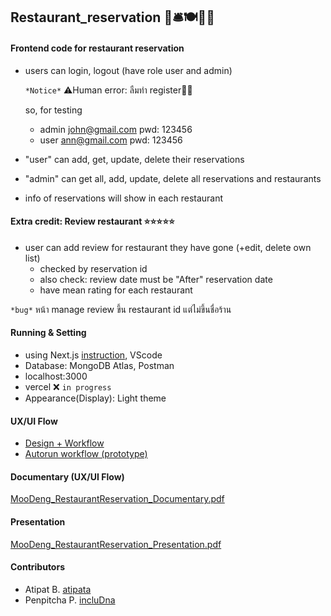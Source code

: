 ## Restaurant_reservation 🥐🛎️🍽️🍱🍣

#### Frontend code for restaurant reservation
- users can login, logout (have role user and admin)

  `*Notice*` ⚠️Human error: ลืมทำ register🙇‍♀️

  so, for testing
  - admin john@gmail.com pwd: 123456
  - user ann@gmail.com pwd: 123456
- "user" can add, get, update, delete their reservations
- "admin" can get all, add, update, delete all reservations and restaurants
- info of reservations will show in each restaurant

#### Extra credit: Review restaurant ⭐⭐⭐⭐⭐
- user can add review for restaurant they have gone (+edit, delete own list)
   * checked by reservation id
   * also check: review date must be "After" reservation date
   * have mean rating for each restaurant

`*bug*` หน้า manage review ขึ้น restaurant id แต่ไม่ขึ้นชื่อร้าน

#### Running & Setting
- using Next.js [instruction](https://github.com/incluDna/Restaurant_Reservation_frontend/blob/7bf3f482ed4abd08f6fa6fd646498693d98a30b0/Nextjs_instruction.md), VScode
- Database: MongoDB Atlas, Postman
- localhost:3000
- vercel ❌ `in progress`
- Appearance(Display): Light theme

#### UX/UI Flow
- [Design + Workflow](https://www.figma.com/design/VbPEfhARvEDmd8HO74wbMo/Moodeng?node-id=746-189&t=0UEVPQw5iB51LblH-1)
- [Autorun workflow (prototype)](https://www.figma.com/proto/VbPEfhARvEDmd8HO74wbMo/Moodeng?node-id=644-1022&t=0UEVPQw5iB51LblH-1)
  
#### Documentary (UX/UI Flow)
[MooDeng_RestaurantReservation_Documentary.pdf](https://github.com/incluDna/Restaurant_Reservation_frontend/blob/4da9d037ad604734b97945b7b8117791228760ef/Moodeng_UI_Flow_Design_Documentation%20(1).pdf)

#### Presentation
[MooDeng_RestaurantReservation_Presentation.pdf](https://github.com/incluDna/Restaurant_Reservation_frontend/blob/79fc6d72d952fad9682c1421d4469cd4229578b5/Moodeng-RestaurantReservation%20(1).pdf)

#### Contributors
- Atipat B. [atipata](https://github.com/atipata)
- Penpitcha P. [incluDna](https://github.com/incluDna)
